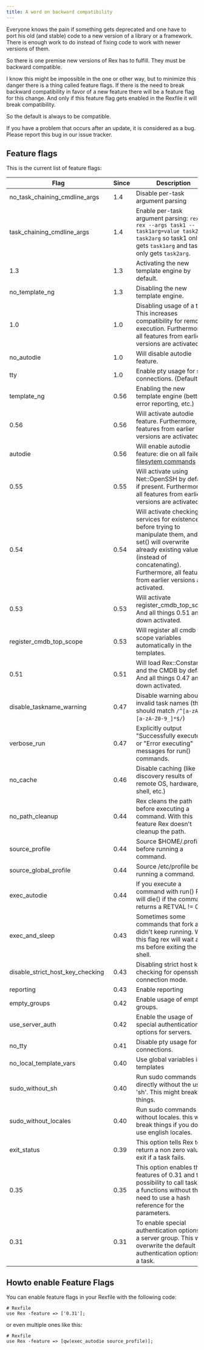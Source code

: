 ```yaml
---
title: A word on backward compatibility
---
```


Everyone knows the pain if something gets deprecated and one have to port his old (and stable) code to a new version of a library or a framework. There is enough work to do instead of fixing code to work with newer versions of them.

So there is one premise new versions of Rex has to fulfill. They must be backward compatible.

I know this might be impossible in the one or other way, but to minimize this danger there is a thing called feature flags. If there is the need to break backward compatibility in favor of a new feature there will be a feature flag for this change. And only if this feature flag gets enabled in the Rexfile it will break compatibility.

So the default is always to be compatible.

If you have a problem that occurs after an update, it is considered as a bug. Please report this bug in our issue tracker.

## Feature flags

This is the current list of feature flags:

| **Flag**                               | **Since** | **Description** |
|----------------------------------------|-----------|-----------------|
| no\_task\_chaining\_cmdline\_args      | 1.4       | Disable per-task argument parsing |
| task\_chaining\_cmdline\_args          | 1.4       | Enable per-task argument parsing: `rex --rex --args task1 --task1arg=value task2 --task2arg` so task1 only gets `task1arg` and task2 only gets `task2arg`. |
| 1.3                                    | 1.3       | Activating the new template engine by default. |
| no\_template\_ng                       | 1.3       | Disabling the new template engine. |
| 1.0                                    | 1.0       | Disabling usage of a tty. This increases compatibility for remote execution. Furthermore, all features from earlier versions are activated. |
| no\_autodie                            | 1.0       | Will disable autodie feature. |
| tty                                    | 1.0       | Enable pty usage for ssh connections. (Default) |
| template\_ng                           | 0.56      | Enabling the new template engine (better error reporting, etc.) |
| 0.56                                   | 0.56      | Will activate autodie feature. Furthermore, all features from earlier versions are activated. |
| autodie                                | 0.56      | Will enable autodie feature: die on all failed [filesytem commands](../../api/Rex/Commands/Fs.pm.html) |
| 0.55                                   | 0.55      | Will activate using Net::OpenSSH by default if present. Furthermore, all features from earlier versions are activated. |
| 0.54                                   | 0.54      | Will activate checking services for existence before trying to manipulate them, and set() will overwrite already existing values (instead of concatenating). Furthermore, all features from earlier versions are activated. |
| 0.53                                   | 0.53      | Will activate register\_cmdb\_top\_scope. And all things 0.51 and down activated. |
| register\_cmdb\_top\_scope             | 0.53      | Will register all cmdb top scope variables automatically in the templates. |
| 0.51                                   | 0.51      | Will load Rex::Constants and the CMDB by default. And all things 0.47 and down activated. |
| disable\_taskname\_warning             | 0.47      | Disable warning about invalid task names (they should match `/^[a-zA-Z_][a-zA-Z0-9_]*$/`) |
| verbose\_run                           | 0.47      | Explicitly output "Successfully executed" or "Error executing" messages for run() commands. |
| no\_cache                              | 0.46      | Disable caching (like discovery results of remote OS, hardware, shell, etc.) |
| no\_path\_cleanup                      | 0.44      | Rex cleans the path before executing a command. With this feature Rex doesn't cleanup the path. |
| source\_profile                        | 0.44      | Source $HOME/.profile before running a command. |
| source\_global\_profile                | 0.44      | Source /etc/profile before running a command. |
| exec\_autodie                          | 0.44      | If you execute a command with run() Rex will die() if the command returns a RETVAL != 0. |
| exec\_and\_sleep                       | 0.43      | Sometimes some commands that fork away didn't keep running. With this flag rex will wait a few ms before exiting the shell. |
| disable\_strict\_host\_key\_checking   | 0.43      | Disabling strict host key checking for openssh connection mode. |
| reporting                              | 0.43      | Enable reporting |
| empty\_groups                          | 0.42      | Enable usage of empty groups. |
| use\_server\_auth                      | 0.42      | Enable the usage of special authentication options for servers. |
| no\_tty                                | 0.41      | Disable pty usage for ssh connections. |
| no\_local\_template\_vars              | 0.40      | Use global variables in templates |
| sudo\_without\_sh                      | 0.40      | Run sudo commands directly without the use of 'sh'. This might break things. |
| sudo\_without\_locales                 | 0.40      | Run sudo commands without locales. this will break things if you don't use english locales. |
| exit\_status                           | 0.39      | This option tells Rex to return a non zero value on exit if a task fails. |
| 0.35                                   | 0.35      | This option enables the features of 0.31 and the possibility to call tasks as a functions without the need to use a hash reference for the parameters. |
| 0.31                                   | 0.31      | To enable special authentication options for a server group. This will overwrite the default authentication options for a task. |

## Howto enable Feature Flags

You can enable feature flags in your Rexfile with the following code:

    # Rexfile
    use Rex -feature => ['0.31'];

or even multiple ones like this:

    # Rexfile
    use Rex -feature => [qw(exec_autodie source_profile)];
